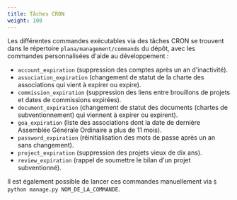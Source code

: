 ```yaml
---
title: Tâches CRON
weight: 108
---
```


Les différentes commandes exécutables via des tâches CRON se trouvent dans le répertoire `plana/management/commands` du dépôt, avec les commandes personnalisées d'aide au développement :
- `account_expiration` (suppression des comptes après un an d'inactivité).
- `association_expiration` (changement de statut de la charte des associations qui vient à expirer ou expire).
- `commission_expiration` (suppression des liens entre brouillons de projets et dates de commissions expirées).
- `document_expiration` (changement de statut des documents (chartes de subventionnement) qui viennent à expirer ou expirent).
- `goa_expiration` (liste des associations dont la date de dernière Assemblée Générale Ordinaire a plus de 11 mois).
- `password_expiration` (réinitialisation des mots de passe après un an sans changement).
- `project_expiration` (suppression des projets vieux de dix ans).
- `review_expiration` (rappel de soumettre le bilan d'un projet subventionné).

Il est également possible de lancer ces commandes manuellement via `$ python manage.py NOM_DE_LA_COMMANDE`.
